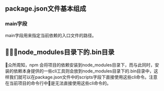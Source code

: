 ## package.json文件基本组成

### main字段

main字段用来指定当前依赖的入口文件的路径。

## node_modules目录下的.bin目录

众所周知，npm 会将项目的依赖安装到node_modules目录下，而与此同时，安装的依赖本身提供的一些cli工具则会放到node_modules目录下的.bin目录中，这样我们就可以在package.json文件中的scripts字段下直接使用这些cli命令。注意在当前项目的命令行中是无法直接使用这些cli命令的。